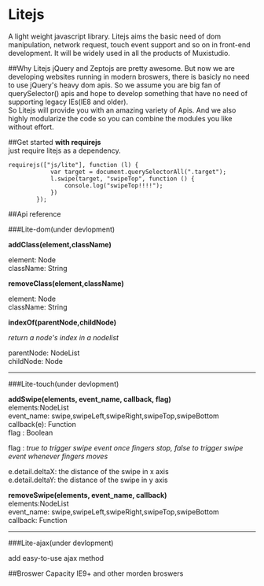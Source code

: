 # Litejs
A light weight javascript library. Litejs aims the basic need of dom manipulation, network request, touch event support and so on in front-end development. It will be widely used in all the products of Muxistudio.

##Why Litejs
jQuery and Zeptojs are pretty awesome. But now we are developing websites running in modern broswers, there is basicly no need to use jQuery's heavy dom apis. So we assume you are big fan of querySelector() apis and hope to develop something that have no need of supporting legacy IEs(IE8 and older).   
So Litejs will provide you with an amazing variety of Apis. And we also highly modularize the code so you can combine the modules you like without effort.

##Get started
**with requirejs**  
just require litejs as a dependency.  

```
requirejs(["js/lite"], function (l) {
            var target = document.querySelectorAll(".target");
            l.swipe(target, "swipeTop", function () {
                console.log("swipeTop!!!!");
            })
        });
```
##Api reference  


###Lite-dom(under devlopment)


**addClass(element,className)**  

element: Node  
className: String  

**removeClass(element,className)**  

element: Node  
className: String  

**indexOf(parentNode,childNode)**  
  
*return a node's index in a nodelist*  

parentNode: NodeList  
childNode: Node
***
###Lite-touch(under devlopment)

**addSwipe(elements, event_name, callback, flag)**  
elements:NodeList  
event_name:
swipe,swipeLeft,swipeRight,swipeTop,swipeBottom  
callback(e): Function  
flag : Boolean  

flag : *true to trigger swipe event once fingers stop, false to trigger swipe event whenever fingers moves*   
 
e.detail.deltaX: the distance of the swipe in x axis  
e.detail.deltaY: the distance of the swipe in y axis

**removeSwipe(elements, event_name, callback)**  
elements:NodeList  
event_name:
swipe,swipeLeft,swipeRight,swipeTop,swipeBottom  
callback: Function

***
###Lite-ajax(under devlopment)

add easy-to-use ajax method


##Broswer Capacity
IE9+ and other morden broswers
